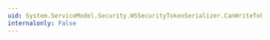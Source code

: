 ```yaml
---
uid: System.ServiceModel.Security.WSSecurityTokenSerializer.CanWriteTokenCore(System.IdentityModel.Tokens.SecurityToken)
internalonly: False
---
```

